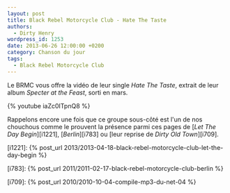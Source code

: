 ```yaml
---
layout: post
title: Black Rebel Motorcycle Club - Hate The Taste
authors:
  - Dirty Henry
wordpress_id: 1253
date: 2013-06-26 12:00:00 +0200
category: Chanson du jour
tags:
  - Black Rebel Motorcycle Club
---
```


Le BRMC vous offre la vidéo de leur single _Hate The Taste_, extrait de leur
album _Specter at the Feast_, sorti en mars.

{% youtube iaZc0ITpnQ8 %}

Rappelons encore une fois que ce groupe sous-côté est l'un de nos chouchous
comme le prouvent la présence parmi ces pages de [_Let The Day Begin_][i1221],
[_Berlin_][i783] ou [leur reprise de _Dirty Old Town_][i709].

[i1221]:
{% post_url 2013/2013-04-18-black-rebel-motorcycle-club-let-the-day-begin %}

[i783]: {% post_url 2011/2011-02-17-black-rebel-motorcycle-club-berlin %}

[i709]: {% post_url 2010/2010-10-04-compile-mp3-du-net-04 %}
